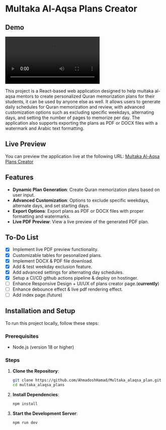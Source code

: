 # Multaka Al-Aqsa Plans Creator

## Demo

<video controls src="media/20250409-1727-23.2384166.mp4" title="Title"></video>

This project is a React-based web application designed to help multaka al-aqsa mentors to create personalized Quran memorization plans for their students, it can be used by anyone else as well. It allows users to generate daily schedules for Quran memorization and review, with advanced customization options such as excluding specific weekdays, alternating days, and setting the number of pages to memorize per day. The application also supports exporting the plans as PDF or DOCX files with a watermark and Arabic text formatting.

## Live Preview

You can preview the application live at the following URL: [Multaka Al-Aqsa Plans Creator](https://hotpink-magpie-870177.hostingersite.com/)

## Features

- **Dynamic Plan Generation**: Create Quran memorization plans based on user input.
- **Advanced Customization**: Options to exclude specific weekdays, alternate days, and set starting days.
- **Export Options**: Export plans as PDF or DOCX files with proper formatting and watermarks.
- **Live PDF Preview**: View a live preview of the generated PDF plan.

## To-Do List

- [X] Implement live PDF preview functionality.
- [X] Customizable tables for pesonalized plans. 
- [X] Implement DOCX & PDF file download.
- [X] Add & test weekday exclusion feature.
- [X] Add advanced settings for alternating day schedules.
- [X] Setup a CI/CD github actions pipeline & deploy on hostinger. 
- [ ] Enhance Responsive Design + UI/UX of plans  creator page.(**currently**)
- [ ] Enhance debounce effect & live pdf rendering effect.
- [ ] Add index page.(future) 
## Installation and Setup

To run this project locally, follow these steps:

### Prerequisites

- Node.js (version 18 or higher)

### Steps

1. **Clone the Repository**:
   ```bash
   git clone https://github.com/AhmadoshHamad/Multaka_alaqsa_plan.git
   cd multaka_alaqsa_plans

2. **Install Dependencies**:
    ```bash
    npm install
    ```

3. **Start the Development Server**:
    ```bash
    npm run dev
    ```
